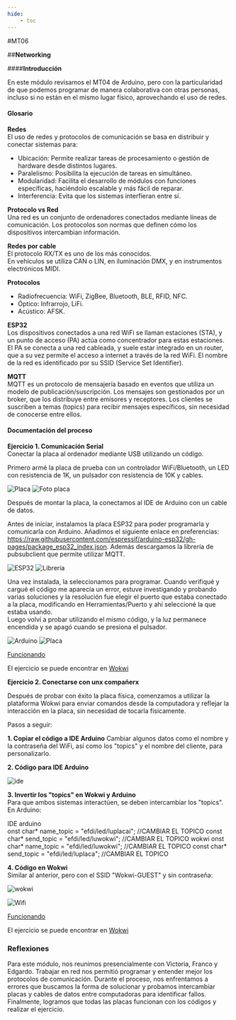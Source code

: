 ```yaml
---
hide:
    - toc
---
```


#MT06 

##**Networking**

####**Introducción** 

En este módulo revisamos el MT04 de Arduino, pero con la particularidad de que podemos programar de manera colaborativa con otras personas, incluso si no están en el mismo lugar físico, aprovechando el uso de redes.

#### **Glosario**

**Redes**  
El uso de redes y protocolos de comunicación se basa en distribuir y conectar sistemas para: <br>
- Ubicación: Permite realizar tareas de procesamiento o gestión de hardware desde distintos lugares. <br>
- Paralelismo: Posibilita la ejecución de tareas en simultáneo. <br>
- Modularidad: Facilita el desarrollo de módulos con funciones específicas, haciéndolo escalable y más fácil de reparar.<br>
- Interferencia: Evita que los sistemas interfieran entre sí.

**Protocolo vs Red**  
Una red es un conjunto de ordenadores conectados mediante líneas de comunicación. Los protocolos son normas que definen cómo los dispositivos intercambian información.

**Redes por cable**  
El protocolo RX/TX es uno de los más conocidos.  
En vehículos se utiliza CAN o LIN, en iluminación DMX, y en instrumentos electrónicos MIDI.

**Protocolos**  
- Radiofrecuencia: WiFi, ZigBee, Bluetooth, BLE, RFID, NFC. <br>
- Óptico: Infrarrojo, LiFi. <br>
- Acústico: AFSK.

**ESP32**  
Los dispositivos conectados a una red WiFi se llaman estaciones (STA), y un punto de acceso (PA) actúa como concentrador para estas estaciones. El PA se conecta a una red cableada, y suele estar integrado en un router, que a su vez permite el acceso a internet a través de la red WiFi. El nombre de la red es identificado por su SSID (Service Set Identifier).

**MQTT**  
MQTT es un protocolo de mensajería basado en eventos que utiliza un modelo de publicación/suscripción. Los mensajes son gestionados por un broker, que los distribuye entre emisores y receptores. Los clientes se suscriben a temas (topics) para recibir mensajes específicos, sin necesidad de conocerse entre ellos.


#### **Documentación del proceso**

**Ejercicio 1. Comunicación Serial**  
Conectar la placa al ordenador mediante USB utilizando un código.

Primero armé la placa de prueba con un controlador WiFi/Bluetooth, un LED con resistencia de 1K, un pulsador con resistencia de 10K y cables. 

![Placa](../images/MT06/placa.png)
![Foto placa](../images/MT06/plac.jpeg)

Después de montar la placa, la conectamos al IDE de Arduino con un cable de datos.

Antes de iniciar, instalamos la placa ESP32 para poder programarla y comunicarla con Arduino. Añadimos el siguiente enlace en preferencias:  
https://raw.githubusercontent.com/espressif/arduino-esp32/gh-pages/package_esp32_index.json. Además descargamos la librería de pubsubclient que permite utilizar MQTT. 

![ESP32](../images/MT06/esp.png)
![Libreria](../images/MT06/pubsub.png)

Una vez instalada, la seleccionamos para programar. Cuando verifiqué y cargué el código me aparecía un error, estuve investigando y probando varias soluciones y la resolución fue elegir el puerto que estaba conectado a la placa, modificando en Herramientas/Puerto y ahí seleccioné la que estaba usando. <br>
Luego volví a probar utilizando el mismo código, y la luz permanece encendida y se apagó cuando se presiona el pulsador. 

![Arduino](../images/MT06/arduino.png)
![Placa](../images/MT06/imagen.jpeg)

[Funcionando](https://youtube.com/shorts/mWzvKdjqlkU?feature=share)

El ejercicio se puede encontrar en [Wokwi](https://wokwi.com/projects/408547688225738753)

**Ejercicio 2. Conectarse con unx compañerx**  

Después de probar con éxito la placa física, comenzamos a utilizar la plataforma Wokwi para enviar comandos desde la computadora y reflejar la interacción en la placa, sin necesidad de tocarla físicamente.

Pasos a seguir:

**1. Copiar el código a IDE Arduino**
Cambiar algunos datos como el nombre y la contraseña del WiFi, así como los "topics" y el nombre del cliente, para personalizarlo.

**2. Código para IDE Arduino**

![ide](../images/MT06/ide.png)


**3. Invertir los "topics" en Wokwi y Arduino** <br>
Para que ambos sistemas interactúen, se deben intercambiar los "topics". En Arduino:


IDE arduino <br>
onst char* name_topic = "efdi/led/luplacai"; //CAMBIAR EL TOPICO
const char* send_topic = "efdi/led/luwokwi"; //CAMBIAR EL TOPICO
wokwi 
onst char* name_topic = "efdi/led/luwokwi"; //CAMBIAR EL TOPICO
const char* send_topic = "efdi/led/luplaca"; //CAMBIAR EL TOPICO

**4. Código en Wokwi** <br>
Similar al anterior, pero con el SSID "Wokwi-GUEST" y sin contraseña:

![wokwi](../images/MT06/wowki.png)

![Wifi](../images/MT06/wifi.png)

[Funcionando](https://youtube.com/shorts/mWzvKdjqlkU)

El ejercicio se puede encontrar en [Wokwi](https://wokwi.com/projects/382553903776292865)

### **Reflexiones**
Para este módulo, nos reunimos presencialmente con Victoria, Franco y Edgardo. Trabajar en red nos permitió programar y entender mejor los protocolos de comunicación. Durante el proceso, nos enfrentamos a errores que buscamos la forma de solucionar y probamos intercambiar placas y cables de datos entre computadoras para identificar fallos. 
Finalmente, logramos que todas las placas funcionan con los códigos y realizar el ejercicio.